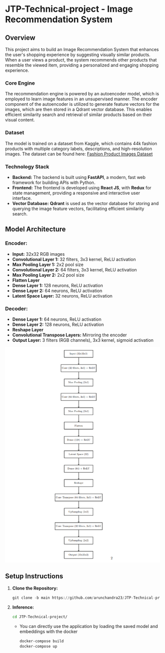 # JTP-Technical-project - Image Recommendation System

## Overview

This project aims to build an Image Recommendation System that enhances the user's shopping experience by suggesting visually similar products. When a user views a product, the system recommends other products that resemble the viewed item, providing a personalized and engaging shopping experience.

### Core Engine

The recommendation engine is powered by an autoencoder model, which is employed to learn image features in an unsupervised manner. The encoder component of the autoencoder is utilized to generate feature vectors for the images, which are then stored in a Qdrant vector database. This enables efficient similarity search and retrieval of similar products based on their visual content.

### Dataset

The model is trained on a dataset from Kaggle, which contains 44k fashion products with multiple category labels, descriptions, and high-resolution images. The dataset can be found here: [Fashion Product Images Dataset](https://www.kaggle.com/datasets/paramaggarwal/fashion-product-images-dataset?rvi=1)

### Technology Stack

- **Backend:** The backend is built using **FastAPI**, a modern, fast web framework for building APIs with Python.
- **Frontend:** The frontend is developed using **React JS**, with **Redux** for state management, providing a responsive and interactive user interface.
- **Vector Database:** **Qdrant** is used as the vector database for storing and querying the image feature vectors, facilitating efficient similarity search.

## Model Architecture

### Encoder:

- **Input:** 32x32 RGB images
- **Convolutional Layer 1:** 32 filters, 3x3 kernel, ReLU activation
- **Max Pooling Layer 1:** 2x2 pool size
- **Convolutional Layer 2:** 64 filters, 3x3 kernel, ReLU activation
- **Max Pooling Layer 2:** 2x2 pool size
- **Flatten Layer**
- **Dense Layer 1:** 128 neurons, ReLU activation
- **Dense Layer 2:** 64 neurons, ReLU activation
- **Latent Space Layer:** 32 neurons, ReLU activation

### Decoder:

- **Dense Layer 1:** 64 neurons, ReLU activation
- **Dense Layer 2:** 128 neurons, ReLU activation
- **Reshape Layer**
- **Convolutional Transpose Layers:** Mirroring the encoder
- **Output Layer:** 3 filters (RGB channels), 3x3 kernel, sigmoid activation

<!-- insert image here -->
<!-- ![plot](./assets/model_architecture.png) -->
<p align="center">
  <img src="./assets/model_architecture.png" />
</p>

## Setup Instructions

1. **Clone the Repository:**
   ```python
   git clone -b main https://github.com/arunchandra23/JTP-Technical-project.git
   ```
2. **Inference:**
    ```bash
   cd JTP-Technical-project/
   ```
   - You can directly use the application by loading the saved model and embeddings with the docker
        ```bash
        docker-compose build
        docker-compose up
        ```
